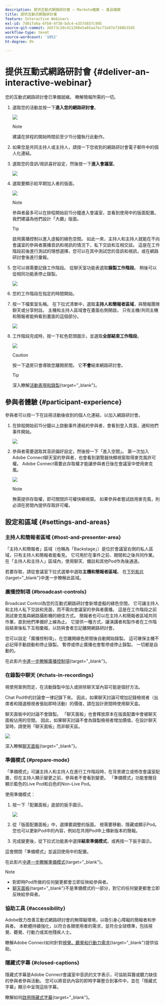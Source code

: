 ```yaml
---
description: 提供互動式網路研討會 — Marketo檔案 — 產品檔案
title: 提供互動式網路研討會
feature: Interactive Webinars
exl-id: 7d01fa6a-6fb0-4f30-bdc4-e357d037c995
source-git-commit: 26573c20c411208e5a01aa7ec73a97e7208b35d5
workflow-type: tm+mt
source-wordcount: '1052'
ht-degree: 0%

---
```


# 提供互動式網路研討會 {#deliver-an-interactive-webinar}

您的互動式網路研討會已準備就緒。 瞭解簡報所需的一切。

1. 選取您的活動並按一下&#x200B;**進入您的網路研討會**。

   ![](assets/deliver-an-interactive-webinar-1.png)

   >[!NOTE]
   >
   >建議在排程的開始時間前至少15分鐘執行此動作。

1. 如果您是共同主持人或主持人，請按一下您收到的網路研討會電子郵件中的個人化連結。

1. 選取您的音訊/視訊喜好設定，然後按一下&#x200B;**進入會議室**。

   ![](assets/deliver-an-interactive-webinar-2.png)

1. 選取要顯示給早期加入者的版面。

   ![](assets/deliver-an-interactive-webinar-3.png)

   >[!NOTE]
   >
   >參與者最多可以在排程開始前15分鐘進入會議室，並看到使用中的版面配置。 我們建議為他們設計「大廳」版面。

   >[!TIP]
   >
   >啟用廣播控制以進入虛擬的綠色空間。 如此一來，主持人和主持人就能在不向會議室的參與者廣播音訊和視訊的情況下，私下交談和互相交談。 這是在工作階段前後進行測試的理想選擇，您可以在其中測試您的音訊和視訊，或在網路研討會後進行彙報。

1. 您可以視需要記錄工作階段。 從聊天室功能表選取&#x200B;**錄製工作階段**。 稍後可以從相同功能表停止錄製。

   ![](assets/deliver-an-interactive-webinar-4.png)

1. 您的工作階段在指定的時間開始。

1. 按一下檔案室名稱。 在下拉式清單中，選取&#x200B;**主持人和簡報者區域**，與簡報團隊聊天或分享附註。 主機和主持人區域會在畫面右側開啟。 只有主機/共同主機和簡報者能夠看到畫面的這個部分。

   ![](assets/deliver-an-interactive-webinar-5.png)

1. 工作階段完成時，按一下紅色箭頭圖示，並選取&#x200B;**全部結束工作階段**。

   ![](assets/deliver-an-interactive-webinar-6.png)

   >[!CAUTION]
   >
   >按一下退房只會導致您離開房間。 它&#x200B;**不會**&#x200B;結束網路研討會。

   >[!TIP]
   >
   >深入瞭解[活動表現和錄製](/help/marketo/product-docs/demand-generation/events/interactive-webinars/event-workflows.md){target="_blank"}。

## 參與者體驗 {#participant-experience}

參與者可以按一下在註冊活動後收到的個人化連結，以加入網路研討會。

1. 在排程開始前15分鐘以上啟動事件連結的參與者，會看到登入頁面，通知他們事件開始。

   ![](assets/deliver-an-interactive-webinar-7.png)

1. 參與者需要選取其音訊偏好設定，然後按一下「進入空間」。 第一次加入Adobe Connect聊天室的參與者，也會看到瀏覽器快顯視窗取得麥克風許可權。 Adobe Connect需要此存取權才能讓參與者日後在會議室中使用麥克風。

   ![](assets/deliver-an-interactive-webinar-8.png)

   >[!NOTE]
   >
   >無需提供存取權，即可關閉許可權快顯視窗。 如果參與者嘗試啟用麥克風，則必須在房間內提供存取許可權。

## 設定和區域 {#settings-and-areas}

### 主持人和簡報者區域 {#host-and-presenter-area}

「主持人和簡報者」區域（也稱為「Backstage」）是位於會議室右側的私人區域，只有主持人和簡報者能看見。 它可用於在事件之前、期間和之後共同作業。 在「主持人和主持人」區域內，使用聊天、備註和其他Pod作為後通道。

若要存取，請從會議室下拉式選單中選取&#x200B;**主機和簡報者區域**。 在[下列影片](https://www.youtube.com/watch?v=11GkcvIUttY){target="_blank"}中進一步瞭解此區域。

### 廣播控制項 {#broadcast-controls}

Broadcast Control為您的互動式網路研討會新增虛擬的綠色空間。 它可讓主持人和主持人私下交談和見面，而不需向會議室的參與者廣播。 這是在工作階段之前測試麥克風與網路攝影機的絕佳方式。 簡報者也可以在主持人和簡報者區域共同作業，直到他們準備好上線為止。 它提供一種方式，讓演講者和製作者在工作階段結束後私下互相彙報，以防與會者忘記離開網路研討會。

您可以設定「廣播控制項」，在您離開綠色房間後自動開始錄製。 這可確保主機不必記得手動啟動和停止錄製。 暫停或停止廣播也會暫停或停止錄製。 一切都是自動的。

在此影片[中進一步瞭解廣播控制項](https://www.youtube.com/watch?v=TcoCeEJoyjg){target="_blank"}。

### 在錄製中聊天 {#chats-in-recordings}

視使用案例而定，在活動錄製中加入或排除聊天室內容可能是個好方法。

Chat Pod中的討論會一律記錄下來。 因此，如果聊天討論可增加記錄檢視者（出席者和隨選檢視者張貼即時活動）的價值，請在設計房間時使用聊天盒。

聊天面板中的討論不會錄製。 「聊天面板」也會釋放原本在版面配置中會被聊天面板佔用的空間。 因此，如果聊天討論不會為錄製檢視者增加價值，在設計聊天室時，請使用「聊天面板」而非聊天區。

![](assets/deliver-an-interactive-webinar-9.png)

深入瞭解[聊天面板](https://helpx.adobe.com/adobe-connect/using/notes-chat-q-a-polls.html#chat_panel){target="_blank"}。

### 準備模式 {#prepare-mode}

「準備模式」可讓主持人和主持人在進行工作階段時，在背景建立或修改會議室配置，但在主持人顯示變更之前，參與者不會看到變更。 「準備模式」功能會醒目顯示藍色的Live Pod和白色的Non-Live Pod。

使用準備模式：

1. 按一下「配置面板」底部的扳手圖示。

   ![](assets/deliver-an-interactive-webinar-10.png)

1. 從「版面配置面板」中，選擇要調整的版面。 視需要移動、隱藏或顯示Pod。 您也可以更新Pod中的內容，例如在共用Pod中上傳新版本的簡報。

1. 完成變更後，從下拉式功能表中選擇&#x200B;**結束準備模式**，或再按一下扳手圖示。

這會關閉「準備模式」並返回使用中的配置。

在此影片[中進一步瞭解準備模式](https://www.youtube.com/watch?v=kUya84sx-E4){target="_blank"}。

>[!NOTE]
>
>* 對即時Pod所做的任何變更都會立即反映給參與者。
>* [聊天面板](https://helpx.adobe.com/adobe-connect/using/notes-chat-q-a-polls.html#chat_panel){target="_blank"}不是準備模式的一部分，對它的任何變更都會立即反映給參與者。

### 協助工具 {#accessibility}

Adobe致力改善互動式網路研討會的無障礙環境，以吸引身心障礙的簡報者和參與者。 本軟體持續強化，以符合各類使用者的需求，並符合全球標準，包括視覺、聽覺、行動力或其他殘疾人士。

瞭解Adobe Connect如何針對[視覺、聽覺和行動力需求](https://helpx.adobe.com/adobe-connect/using/accessibility-features.html){target="_blank"}提供協助。

### 隱藏式字幕 {#closed-captions}

隱藏式字幕是Adobe Connect會議室中音訊的文字表示，可協助耳聾或聽力缺佳的參與者參與活動。 您可以將音訊內容的即時字幕整合到事件中，並在「隱藏式字幕」顯示中呈現這些字幕。

瞭解如何[啟用隱藏式字幕](https://helpx.adobe.com/adobe-connect/using/closed-captioning-html-client.html){target="_blank"}。
